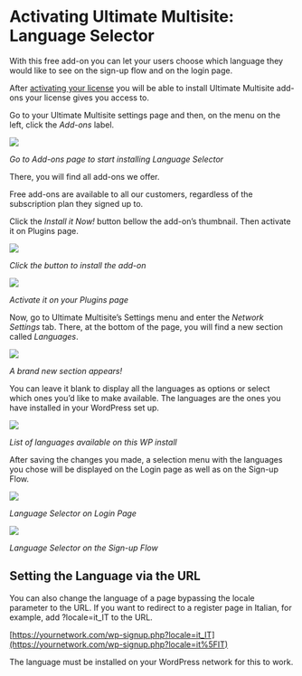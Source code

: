 # Activating Ultimate Multisite: Language Selector

With this free add-on you can let your users choose which language they would like to see on the sign-up flow and on the login page.

After [activating your license](1677127280-how-do-i-activate-wp-ultimo-using-my-license-key.html) you will be able to install Ultimate Multisite add-ons your license gives you access to.

Go to your Ultimate Multisite settings page and then, on the menu on the left, click the _Add-ons_ label.

![](https://wp-ultimo-space.fra1.cdn.digitaloceanspaces.com/hs-file-rzVqJCVpY1.png)

_Go to Add-ons page to start installing Language Selector_

There, you will find all add-ons we offer.

Free add-ons are available to all our customers, regardless of the subscription plan they signed up to.

Click the _Install it Now!_ button bellow the add-on’s thumbnail. Then activate it on Plugins page.

![](https://wp-ultimo-space.fra1.cdn.digitaloceanspaces.com/hs-file-bJgpO3QvLh.png)

_Click the button to install the add-on_

_![](https://wp-ultimo-space.fra1.cdn.digitaloceanspaces.com/hs-file-P5ogwZKKDy.png)_

_Activate it on your Plugins page_

Now, go to Ultimate Multisite’s Settings menu and enter the _Network Settings_ tab. There, at the bottom of the page, you will find a new section called _Languages_.

![](https://wp-ultimo-space.fra1.cdn.digitaloceanspaces.com/hs-file-CaH7BHDh50.png)

_A brand new section appears!_

You can leave it blank to display all the languages as options or select which ones you’d like to make available. The languages are the ones you have installed in your WordPress set up.

![](https://wp-ultimo-space.fra1.cdn.digitaloceanspaces.com/hs-file-PGljAd4C24.png)

_List of languages available on this WP install_

After saving the changes you made, a selection menu with the languages you chose will be displayed on the Login page as well as on the Sign-up Flow.

![](https://wp-ultimo-space.fra1.cdn.digitaloceanspaces.com/hs-file-qUnJL7JHxY.png)

_Language Selector on Login Page_

_![](https://wp-ultimo-space.fra1.cdn.digitaloceanspaces.com/hs-file-HnKLDvxuWU.png)_

_Language Selector on the Sign-up Flow_

## Setting the Language via the URL

You can also change the language of a page bypassing the locale parameter to the URL. If you want to redirect to a register page in Italian, for example, add ?locale=it_IT to the URL.

[https://yournetwork.com/wp-signup.php?locale=it_IT](https://yournetwork.com/wp-signup.php?locale=it%5FIT)

The language must be installed on your WordPress network for this to work.

